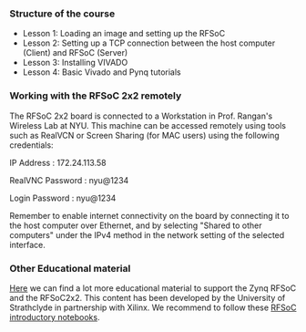 ### Structure of the course

- Lesson 1: Loading an image and setting up the RFSoC
- Lesson 2: Setting up a TCP connection between the host computer (Client) and RFSoC (Server)
- Lesson 3: Installing VIVADO
- Lesson 4: Basic Vivado and Pynq tutorials

  
### Working with the RFSoC 2x2 remotely

The RFSoC 2x2 board is connected to a Workstation in Prof. Rangan's Wireless Lab at NYU. This machine can be accessed remotely using tools such as RealVCN or Screen Sharing (for MAC users) using the following credentials:
 
IP Address       : 172.24.113.58

RealVNC Password : nyu@1234

Login Password   : nyu@1234

Remember to enable internet connectivity on the board by connecting it to the host computer over Ethernet, and by selecting "Shared to other computers" under the IPv4 method in the network setting of the selected interface.  

### Other Educational material 
[Here](https://xilinx.github.io/RFSoC2x2-PYNQ/educational_resources.html) we can find a lot more educational material to support the Zynq RFSoC and the RFSoC2x2. This content has been developed by the University of Strathclyde in partnership with Xilinx. We recommend to follow these [RFSoC introductory notebooks](https://github.com/strath-sdr/rfsoc_notebooks). 
